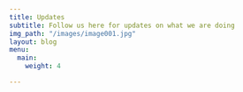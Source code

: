 ```yaml
---
title: Updates
subtitle: Follow us here for updates on what we are doing
img_path: "/images/image001.jpg"
layout: blog
menu:
  main:
    weight: 4

---
```

